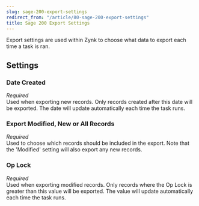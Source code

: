```yaml
---
slug: sage-200-export-settings
redirect_from: "/article/80-sage-200-export-settings"
title: Sage 200 Export Settings
---
```

Export settings are used within Zynk to choose what data to export each time a task is ran.

## Settings
### Date Created
_Required_  
Used when exporting new records. Only records created after this date will be exported. The date will update automatically each time the task runs.

### Export Modified, New or All Records
_Required_  
Used to choose which records should be included in the export. Note that the 'Modified' setting will also export any new records.

### Op Lock
_Required_  
Used when exporting modified records. Only records where the Op Lock is greater than this value will be exported. The value will update automatically each time the task runs.